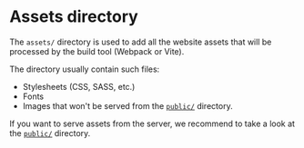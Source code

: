 # Assets directory

The `assets/` directory is used to add all the website assets that will be processed by the build tool (Webpack or Vite).

The directory usually contain such files:

- Stylesheets (CSS, SASS, etc.)
- Fonts
- Images that won't be served from the [`public/`](/docs/directory-structure/public) directory.

If you want to serve assets from the server, we recommend to take a look at the [`public/`](/docs/directory-structure/public) directory.
